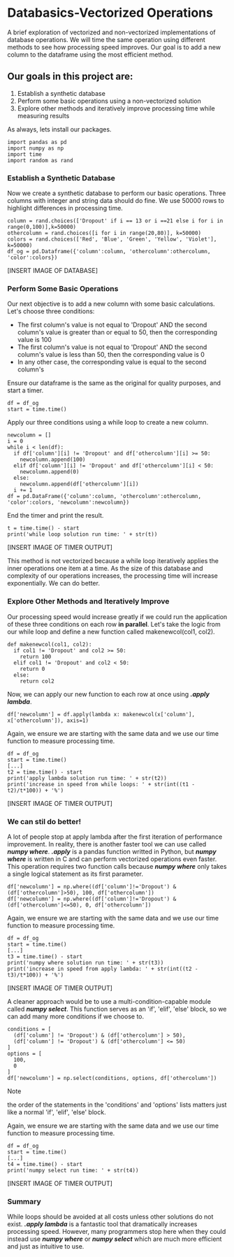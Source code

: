 # Databasics-Vectorized Operations

A brief exploration of vectorized and non-vectorized implementations of database operations. We will time the same operation using different methods to see how processing speed improves. Our goal is to add a new column to the dataframe using the most efficient method.

## Our goals in this project are:

1. Establish a synthetic database
2. Perform some basic operations using a non-vectorized solution
3. Explore other methods and iteratively improve processing time while measuring results

As always, lets install our packages.

    import pandas as pd
    import numpy as np
    import time
    import random as rand

### Establish a Synthetic Database

Now we create a synthetic database to perform our basic operations. Three columns with integer and string data should do fine. We use 50000 rows to highlight differences in processing time.

    column = rand.choices(['Dropout' if i == 13 or i ==21 else i for i in range(0,100)],k=50000)
    othercolumn = rand.choices([i for i in range(20,80)], k=50000)
    colors = rand.choices(['Red', 'Blue', 'Green', 'Yellow', 'Violet'], k=50000)
    df_og = pd.Dataframe({'column':column, 'othercolumn':othercolumn, 'color':colors})

[INSERT IMAGE OF DATABASE]

### Perform Some Basic Operations

Our next objective is to add a new column with some basic calculations. Let's choose three conditions: 
- The first column's value is not equal to 'Dropout' AND the second column's value is greater than or equal to 50, then the corresponding value is 100
- The first column's value is not equal to 'Dropout' AND the second column's value is less than 50, then the corresponding value is 0
- In any other case, the corresponding value is equal to the second column's

Ensure our dataframe is the same as the original for quality purposes, and start a timer.

    df = df_og
    start = time.time()

Apply our three conditions using a while loop to create a new column.

    newcolumn = []
    i = 0
    while i < len(df):
      if df['column'][i] != 'Dropout' and df['othercolumn'][i] >= 50:
        newcolumn.append(100)
      elif df['column'][i] != 'Dropout' and df['othercolumn'][i] < 50:
        newcolumn.append(0)
      else:
        newcolumn.append(df['othercolumn'][i])
      i += 1
    df = pd.DataFrame({'column':column, 'othercolumn':othercolumn, 'color':colors, 'newcolumn':newcolumn})

End the timer and print the result.

    t = time.time() - start
    print('while loop solution run time: ' + str(t))

[INSERT IMAGE OF TIMER OUTPUT]

This method is not vectorized because a while loop iteratively applies the inner operations one item at a time. As the size of this database and complexity of our operations increases, the processing time will increase exponentially. We can do better.

### Explore Other Methods and Iteratively Improve

Our processing speed would increase greatly if we could run the application of these three conditions on each row __in parallel__. Let's take the logic from our while loop and define a new function called makenewcol(col1, col2).

    def makenewcol(col1, col2):
      if col1 != 'Dropout' and col2 >= 50:
        return 100
      elif col1 != 'Dropout' and col2 < 50:
        return 0
      else:
        return col2

Now, we can apply our new function to each row at once using *__.apply lambda__*. 

    df['newcolumn'] = df.apply(lambda x: makenewcol(x['column'], x['othercolumn']), axis=1)

Again, we ensure we are starting with the same data and we use our time function to measure processing time.

    df = df_og
    start = time.time()
    [...]
    t2 = time.time() - start
    print('apply lambda solution run time: ' + str(t2))
    print('increase in speed from while loops: ' + str(int((t1 - t2)/t*100)) + '%')

[INSERT IMAGE OF TIMER OUTPUT]

### __We can stil do better!__

A lot of people stop at apply lambda after the first iteration of performance improvement. In reality, there is another faster tool we can use called *__numpy where__*. *__.apply__* is a pandas function writted in Python, but *__numpy where__* is written in C and can perform vectorized operations even faster. This operation requires two function calls because *__numpy where__* only takes a single logical statement as its first parameter.

    df['newcolumn'] = np.where((df['column']!='Dropout') & (df['othercolumn']>50), 100, df['othercolumn'])
    df['newcolumn'] = np.where((df['column']!='Dropout') & (df['othercolumn']<=50), 0, df['othercolumn'])

Again, we ensure we are starting with the same data and we use our time function to measure processing time.

    df = df_og
    start = time.time()
    [...]
    t3 = time.time() - start
    print('numpy where solution run time: ' + str(t3))
    print('increase in speed from apply lambda: ' + str(int((t2 - t3)/t*100)) + '%')

[INSERT IMAGE OF TIMER OUTPUT]

A cleaner approach would be to use a multi-condition-capable module called *__numpy select__*. This function serves as an 'if', 'elif', 'else' block, so we can add many more conditions if we choose to.

    conditions = [
      (df['column'] != 'Dropout') & (df['othercolumn'] > 50),
      (df['column'] != 'Dropout') & (df['othercolumn'] <= 50)
    ]
    options = [
      100,
      0
    ]
    df['newcolumn'] = np.select(conditions, options, df['othercolumn'])

> [!NOTE]
> the order of the statements in the 'conditions' and 'options' lists matters just like a normal 'if', 'elif', 'else' block.

Again, we ensure we are starting with the same data and we use our time function to measure processing time.

    df = df_og
    start = time.time()
    [...]
    t4 = time.time() - start
    print('numpy select run time: ' + str(t4))

[INSERT IMAGE OF TIMER OUTPUT]

### Summary

While loops should be avoided at all costs unless other solutions do not exist. *__.apply lambda__* is a fantastic tool that dramatically increases processing speed. However, many programmers stop here when they could instead use *__numpy where__* or *__numpy select__* which are much more efficient and just as intuitive to use.

